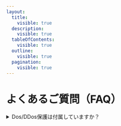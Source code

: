 ```yaml
---
layout:
  title:
    visible: true
  description:
    visible: true
  tableOfContents:
    visible: true
  outline:
    visible: true
  pagination:
    visible: true
---
```


# よくあるご質問（FAQ）

<details>

<summary>Dos/DDos保護は付属していますか？</summary>

はい、標準ですべてのプランに付属しております。\
また、160Gbps+のプロテクションを搭載しております。

</details>
